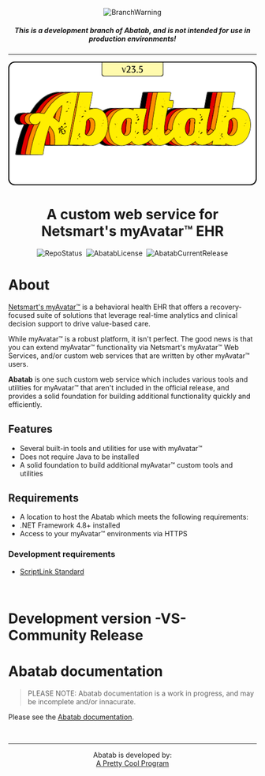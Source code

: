 <div align="center">

  ![BranchWarning](https://img.shields.io/badge/WARNING-THIS%20IS%20BETA%20SOFTWARE-FF160C?style=for-the-badge)
  
  <h5>

  **This is a development branch of Abatab, and is not intended for use in production environments!**

  </h5>

  ***

  ![AbatabLogo](./.github/images/logo/app/AbatabLogo-v23.5.png)

# A custom web service for Netsmart's myAvatar™ EHR

  ![RepoStatus](https://img.shields.io/badge/status-Active-brightgreen?style=flat)&nbsp;&nbsp;![AbatabLicense](https://img.shields.io/github/license/spectrum-health-systems/abatab)&nbsp;&nbsp;![AbatabCurrentRelease](https://img.shields.io/github/v/release/spectrum-health-systems/Abatab?style=flat)

</div>

# About

[Netsmart's myAvatar™](https://www.ntst.com/Solutions-and-Services/Offerings/myAvatar) is a behavioral health EHR that offers a recovery-focused suite of solutions that leverage real-time analytics and clinical decision support to drive value-based care.

While myAvatar™ is a robust platform, it isn't perfect. The good news is that you can extend myAvatar™ functionality via Netsmart's myAvatar™ Web Services, and/or custom web services that are written by other myAvatar™ users.

**Abatab** is one such custom web service which includes various tools and utilities for myAvatar™ that aren't included in the official release, and provides a solid foundation for building additional functionality quickly and efficiently.

## Features

* Several built-in tools and utilities for use with myAvatar™
* Does not require Java to be installed
* A solid foundation to build additional myAvatar™ custom tools and utilities

## Requirements

* A location to host the Abatab which meets the following requirements:
* .NET Framework 4.8+ installed
* Access to your myAvatar™ environments via HTTPS

### Development requirements

* [ScriptLink Standard](https://github.com/rcskids/ScriptLinkStandard)

<br>

# Development version -VS- Community Release


# Abatab documentation

> PLEASE NOTE: Abatab documentation is a work in progress, and may be incomplete and/or innacurate.

Please see the [Abatab documentation](https://spectrum-health-systems.github.io/Abatab/).

<br>

<div align="center">

***

Abatab is developed by:<br>
[A Pretty Cool Program](https://github.com/APrettyCoolProgram)

</div>
